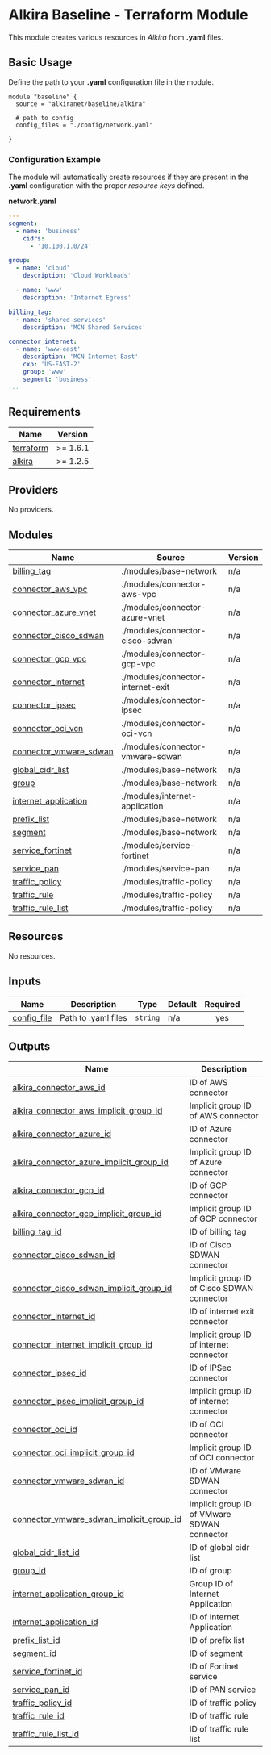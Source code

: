 # Alkira Baseline - Terraform Module
This module creates various resources in _Alkira_ from **.yaml** files.

## Basic Usage
Define the path to your **.yaml** configuration file in the module.

```hcl
module "baseline" {
  source = "alkiranet/baseline/alkira"
  
  # path to config
  config_files = "./config/network.yaml"
  
}
```

### Configuration Example
The module will automatically create resources if they are present in the **.yaml** configuration with the proper _resource keys_ defined.

**network.yaml**
```yaml
---
segment:
  - name: 'business'
    cidrs:
      - '10.100.1.0/24'

group:
  - name: 'cloud'
    description: 'Cloud Workloads'

  - name: 'www'
    description: 'Internet Egress'

billing_tag:
  - name: 'shared-services'
    description: 'MCN Shared Services'

connector_internet:
  - name: 'www-east'
    description: 'MCN Internet East'
    cxp: 'US-EAST-2'
    group: 'www'
    segment: 'business'
...
```
<!-- BEGIN_TF_DOCS -->
## Requirements

| Name | Version |
|------|---------|
| <a name="requirement_terraform"></a> [terraform](#requirement\_terraform) | >= 1.6.1 |
| <a name="requirement_alkira"></a> [alkira](#requirement\_alkira) | >= 1.2.5 |

## Providers

No providers.

## Modules

| Name | Source | Version |
|------|--------|---------|
| <a name="module_billing_tag"></a> [billing\_tag](#module\_billing\_tag) | ./modules/base-network | n/a |
| <a name="module_connector_aws_vpc"></a> [connector\_aws\_vpc](#module\_connector\_aws\_vpc) | ./modules/connector-aws-vpc | n/a |
| <a name="module_connector_azure_vnet"></a> [connector\_azure\_vnet](#module\_connector\_azure\_vnet) | ./modules/connector-azure-vnet | n/a |
| <a name="module_connector_cisco_sdwan"></a> [connector\_cisco\_sdwan](#module\_connector\_cisco\_sdwan) | ./modules/connector-cisco-sdwan | n/a |
| <a name="module_connector_gcp_vpc"></a> [connector\_gcp\_vpc](#module\_connector\_gcp\_vpc) | ./modules/connector-gcp-vpc | n/a |
| <a name="module_connector_internet"></a> [connector\_internet](#module\_connector\_internet) | ./modules/connector-internet-exit | n/a |
| <a name="module_connector_ipsec"></a> [connector\_ipsec](#module\_connector\_ipsec) | ./modules/connector-ipsec | n/a |
| <a name="module_connector_oci_vcn"></a> [connector\_oci\_vcn](#module\_connector\_oci\_vcn) | ./modules/connector-oci-vcn | n/a |
| <a name="module_connector_vmware_sdwan"></a> [connector\_vmware\_sdwan](#module\_connector\_vmware\_sdwan) | ./modules/connector-vmware-sdwan | n/a |
| <a name="module_global_cidr_list"></a> [global\_cidr\_list](#module\_global\_cidr\_list) | ./modules/base-network | n/a |
| <a name="module_group"></a> [group](#module\_group) | ./modules/base-network | n/a |
| <a name="module_internet_application"></a> [internet\_application](#module\_internet\_application) | ./modules/internet-application | n/a |
| <a name="module_prefix_list"></a> [prefix\_list](#module\_prefix\_list) | ./modules/base-network | n/a |
| <a name="module_segment"></a> [segment](#module\_segment) | ./modules/base-network | n/a |
| <a name="module_service_fortinet"></a> [service\_fortinet](#module\_service\_fortinet) | ./modules/service-fortinet | n/a |
| <a name="module_service_pan"></a> [service\_pan](#module\_service\_pan) | ./modules/service-pan | n/a |
| <a name="module_traffic_policy"></a> [traffic\_policy](#module\_traffic\_policy) | ./modules/traffic-policy | n/a |
| <a name="module_traffic_rule"></a> [traffic\_rule](#module\_traffic\_rule) | ./modules/traffic-policy | n/a |
| <a name="module_traffic_rule_list"></a> [traffic\_rule\_list](#module\_traffic\_rule\_list) | ./modules/traffic-policy | n/a |

## Resources

No resources.

## Inputs

| Name | Description | Type | Default | Required |
|------|-------------|------|---------|:--------:|
| <a name="input_config_file"></a> [config\_file](#input\_config\_file) | Path to .yaml files | `string` | n/a | yes |

## Outputs

| Name | Description |
|------|-------------|
| <a name="output_alkira_connector_aws_id"></a> [alkira\_connector\_aws\_id](#output\_alkira\_connector\_aws\_id) | ID of AWS connector |
| <a name="output_alkira_connector_aws_implicit_group_id"></a> [alkira\_connector\_aws\_implicit\_group\_id](#output\_alkira\_connector\_aws\_implicit\_group\_id) | Implicit group ID of AWS connector |
| <a name="output_alkira_connector_azure_id"></a> [alkira\_connector\_azure\_id](#output\_alkira\_connector\_azure\_id) | ID of Azure connector |
| <a name="output_alkira_connector_azure_implicit_group_id"></a> [alkira\_connector\_azure\_implicit\_group\_id](#output\_alkira\_connector\_azure\_implicit\_group\_id) | Implicit group ID of Azure connector |
| <a name="output_alkira_connector_gcp_id"></a> [alkira\_connector\_gcp\_id](#output\_alkira\_connector\_gcp\_id) | ID of GCP connector |
| <a name="output_alkira_connector_gcp_implicit_group_id"></a> [alkira\_connector\_gcp\_implicit\_group\_id](#output\_alkira\_connector\_gcp\_implicit\_group\_id) | Implicit group ID of GCP connector |
| <a name="output_billing_tag_id"></a> [billing\_tag\_id](#output\_billing\_tag\_id) | ID of billing tag |
| <a name="output_connector_cisco_sdwan_id"></a> [connector\_cisco\_sdwan\_id](#output\_connector\_cisco\_sdwan\_id) | ID of Cisco SDWAN connector |
| <a name="output_connector_cisco_sdwan_implicit_group_id"></a> [connector\_cisco\_sdwan\_implicit\_group\_id](#output\_connector\_cisco\_sdwan\_implicit\_group\_id) | Implicit group ID of Cisco SDWAN connector |
| <a name="output_connector_internet_id"></a> [connector\_internet\_id](#output\_connector\_internet\_id) | ID of internet exit connector |
| <a name="output_connector_internet_implicit_group_id"></a> [connector\_internet\_implicit\_group\_id](#output\_connector\_internet\_implicit\_group\_id) | Implicit group ID of internet connector |
| <a name="output_connector_ipsec_id"></a> [connector\_ipsec\_id](#output\_connector\_ipsec\_id) | ID of IPSec connector |
| <a name="output_connector_ipsec_implicit_group_id"></a> [connector\_ipsec\_implicit\_group\_id](#output\_connector\_ipsec\_implicit\_group\_id) | Implicit group ID of internet connector |
| <a name="output_connector_oci_id"></a> [connector\_oci\_id](#output\_connector\_oci\_id) | ID of OCI connector |
| <a name="output_connector_oci_implicit_group_id"></a> [connector\_oci\_implicit\_group\_id](#output\_connector\_oci\_implicit\_group\_id) | Implicit group ID of OCI connector |
| <a name="output_connector_vmware_sdwan_id"></a> [connector\_vmware\_sdwan\_id](#output\_connector\_vmware\_sdwan\_id) | ID of VMware SDWAN connector |
| <a name="output_connector_vmware_sdwan_implicit_group_id"></a> [connector\_vmware\_sdwan\_implicit\_group\_id](#output\_connector\_vmware\_sdwan\_implicit\_group\_id) | Implicit group ID of VMware SDWAN connector |
| <a name="output_global_cidr_list_id"></a> [global\_cidr\_list\_id](#output\_global\_cidr\_list\_id) | ID of global cidr list |
| <a name="output_group_id"></a> [group\_id](#output\_group\_id) | ID of group |
| <a name="output_internet_application_group_id"></a> [internet\_application\_group\_id](#output\_internet\_application\_group\_id) | Group ID of Internet Application |
| <a name="output_internet_application_id"></a> [internet\_application\_id](#output\_internet\_application\_id) | ID of Internet Application |
| <a name="output_prefix_list_id"></a> [prefix\_list\_id](#output\_prefix\_list\_id) | ID of prefix list |
| <a name="output_segment_id"></a> [segment\_id](#output\_segment\_id) | ID of segment |
| <a name="output_service_fortinet_id"></a> [service\_fortinet\_id](#output\_service\_fortinet\_id) | ID of Fortinet service |
| <a name="output_service_pan_id"></a> [service\_pan\_id](#output\_service\_pan\_id) | ID of PAN service |
| <a name="output_traffic_policy_id"></a> [traffic\_policy\_id](#output\_traffic\_policy\_id) | ID of traffic policy |
| <a name="output_traffic_rule_id"></a> [traffic\_rule\_id](#output\_traffic\_rule\_id) | ID of traffic rule |
| <a name="output_traffic_rule_list_id"></a> [traffic\_rule\_list\_id](#output\_traffic\_rule\_list\_id) | ID of traffic rule list |
<!-- END_TF_DOCS -->